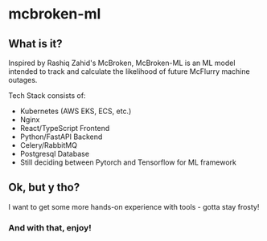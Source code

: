 # mcbroken-ml

## What is it?
Inspired by Rashiq Zahid's McBroken, McBroken-ML is an ML model intended to track and calculate the likelihood of future McFlurry machine outages.

Tech Stack consists of: <br>
 - Kubernetes (AWS EKS, ECS, etc.) <br>
 - Nginx <br>
 - React/TypeScript Frontend <br>
 - Python/FastAPI Backend <br>
 - Celery/RabbitMQ <br>
 - Postgresql Database <br>
 - Still deciding between Pytorch and Tensorflow for ML framework <br>

## Ok, but y tho?
I want to get some more hands-on experience with tools - gotta stay frosty!


### And with that, enjoy!

